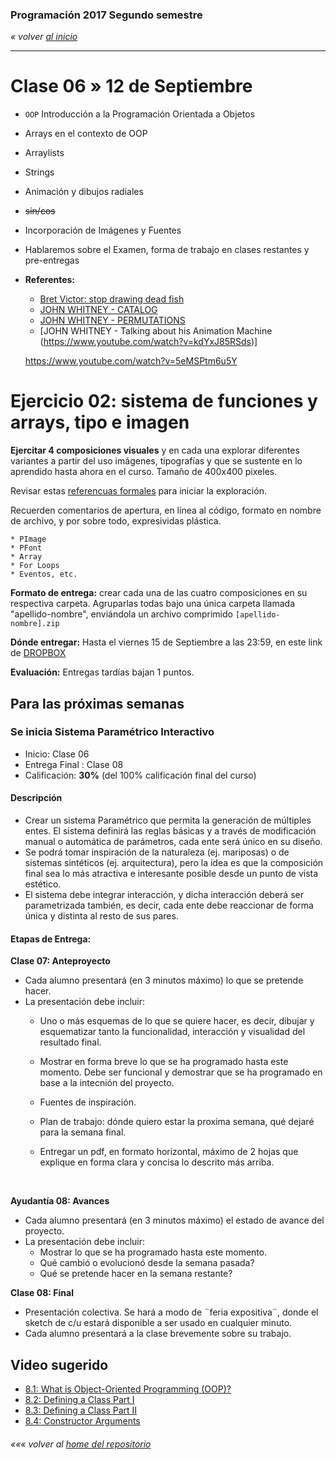 ### Programación 2017 Segundo semestre

*« volver [al inicio](https://github.com/sergiomajluf/Programacion-20172S1)*

------

# Clase 06 » 12 de Septiembre
* `OOP` Introducción a la Programación Orientada a Objetos
* Arrays en el contexto de OOP
* Arraylists
* Strings
* Animación y dibujos radiales
* ~~sin/cos~~
* Incorporación de Imágenes y Fuentes
* Hablaremos sobre el Examen, forma de trabajo en clases restantes y pre-entregas
* **Referentes:**
  * [Bret Victor: stop drawing dead fish](https://vimeo.com/64895205)
  * [JOHN WHITNEY - CATALOG](https://www.youtube.com/watch?v=TbV7loKp69s)
  * [JOHN WHITNEY - PERMUTATIONS ](https://www.youtube.com/watch?v=kdYxJ85RSds)
  * [JOHN WHITNEY - Talking about his Animation Machine (https://www.youtube.com/watch?v=kdYxJ85RSds)]


  https://www.youtube.com/watch?v=5eMSPtm6u5Y



# Ejercicio 02:  sistema de **funciones y arrays, tipo e imagen**

**Ejercitar 4 composiciones visuales** y en cada una explorar diferentes variantes a partir del uso imágenes, tipografías y que se sustente en lo aprendido hasta ahora en el curso. Tamaño de 400x400 pixeles.

Revisar estas [referencuas formales](https://es.pinterest.com/pin/700098704543368939/?lp=true) para iniciar la exploración.

Recuerden comentarios de apertura, en línea al código, formato en nombre de archivo, y por sobre todo, expresividas plástica.

```
* PImage
* PFont
* Array
* For Loops
* Eventos, etc.
```

**Formato de entrega:** crear cada una de las cuatro composiciones en su respectiva carpeta. Agruparlas todas bajo una única carpeta llamada "apellido-nombre", enviándola un archivo comprimido `[apellido-nombre].zip`

**Dónde entregar:** Hasta el viernes 15 de Septiembre a las 23:59, en este link de [DROPBOX](https://www.dropbox.com/request/b7oR3sbJ9ZqZk7xIlGW5)

**Evaluación:** Entregas tardías bajan 1 puntos.




## Para las próximas semanas
### Se inicia Sistema Paramétrico Interactivo
* Inicio: Clase 06
* Entrega Final : Clase 08
* Calificación: **30%** (del 100% calificación final del curso)

#### Descripción
* Crear un sistema Paramétrico que permita la generación de múltiples entes. El sistema definirá las reglas básicas y a través de modificación manual o automática de parámetros, cada ente será único en su diseño.
* Se podrá tomar inspiración de la naturaleza (ej. mariposas) o de sistemas sintéticos (ej. arquitectura), pero la idea es que la composición final sea lo más atractiva e interesante posible desde un punto de vista estético.
* El sistema debe integrar interacción, y dicha interacción deberá ser parametrizada también, es decir, cada ente debe reaccionar de forma única y distinta al resto de sus pares.

#### Etapas de Entrega:
**Clase 07: Anteproyecto**
- Cada alumno presentará (en 3 minutos máximo) lo que se pretende hacer.
- La presentación debe incluir:
  - Uno o más esquemas de lo que se quiere hacer, es decir, dibujar y esquematizar tanto la funcionalidad, interacción y visualidad del resultado final.
  - Mostrar en forma breve lo que se ha programado hasta este momento. Debe ser funcional y demostrar que se ha programado en base a la intecnión del proyecto.
  - Fuentes de inspiración.
  - Plan de trabajo: dónde quiero estar la proxima semana, qué dejaré para la semana final.
  - Entregar un pdf, en formato horizontal, máximo de 2 hojas que explique en forma clara y concisa lo descrito más arriba.

    ​

**Ayudantía 08: Avances**
- Cada alumno presentará (en 3 minutos máximo) el estado de avance del proyecto.
- La presentación debe incluir:
  - Mostrar lo que se ha programado hasta este momento.
  - Qué cambió o evolucionó desde la semana pasada?
  - Qué se pretende hacer en la semana restante?

**Clase 08: Final**
- Presentación colectiva. Se hará a modo de ¨feria expositiva¨, donde el sketch de c/u estará disponible a ser usado en cualquier minuto.
- Cada alumno presentará a la clase brevemente sobre su trabajo.




## Video sugerido
* [8.1: What is Object-Oriented Programming (OOP)?](https://www.youtube.com/watch?v=YcbcfkLzgvs)
* [8.2: Defining a Class Part I](https://www.youtube.com/watch?v=lmgcMPRa1qw)
* [8.3: Defining a Class Part II](https://www.youtube.com/watch?v=XwfOVFelLoo)
* [8.4: Constructor Arguments](https://www.youtube.com/watch?v=NrwaKOsplZk)




###### *««« volver al [home del repositorio](https://github.com/sergiomajluf/Programacion-20172S1)*

